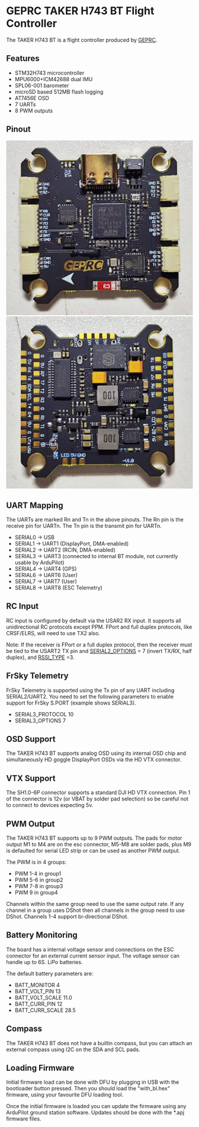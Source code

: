 # GEPRC TAKER H743 BT Flight Controller

The TAKER H743 BT is a flight controller produced by [GEPRC](https://geprc.com/).

## Features

 - STM32H743 microcontroller
 - MPU6000+ICM42688 dual IMU
 - SPL06-001 barometer
 - microSD based 512MB flash logging
 - AT7456E OSD
 - 7 UARTs
 - 8 PWM outputs

## Pinout

![TAKER H743 BT Board](TAKER_H743_BT_Board_Top.jpg "GEPRC_TAKER_H743")
![TAKER H743 BT Board](TAKER_H743_BT_Board_Bottom.jpg "GEPRC_TAKER_H743")

## UART Mapping

The UARTs are marked Rn and Tn in the above pinouts. The Rn pin is the
receive pin for UARTn. The Tn pin is the transmit pin for UARTn.

 - SERIAL0 -> USB
 - SERIAL1 -> UART1 (DisplayPort, DMA-enabled)
 - SERIAL2 -> UART2 (RCIN, DMA-enabled) 
 - SERIAL3 -> UART3 (connected to internal BT module, not currently usable by ArduPilot)
 - SERIAL4 -> UART4 (GPS)
 - SERIAL6 -> UART6 (User)
 - SERIAL7 -> UART7 (User)
 - SERIAL8 -> UART8 (ESC Telemetry)

## RC Input

RC input is configured by default via the USAR2 RX input. It supports all unidirectional RC protocols except PPM. FPort and full duplex protocols, like CRSF/ELRS, will need to use TX2 also.

Note:
If the receiver is FPort or a full duplex protocol, then the receiver must be tied to the USART2 TX pin and [SERIAL2_OPTIONS](https://ardupilot.org/copter/docs/parameters.html#serial2-options) = 7 (invert TX/RX, half duplex), and [RSSI_TYPE](https://ardupilot.org/copter/docs/parameters.html#rssi-type) =3.

## FrSky Telemetry
 
FrSky Telemetry is supported using the Tx pin of any UART including SERIAL2/UART2. You need to set the following parameters to enable support for FrSky S.PORT (example shows SERIAL3).
 
  - SERIAL3_PROTOCOL 10
  - SERIAL3_OPTIONS 7
  
## OSD Support

The TAKER H743 BT supports analog OSD using its internal OSD chip and simultaneously HD goggle DisplayPort OSDs via the HD VTX connector.

## VTX Support

The SH1.0-6P connector supports a standard DJI HD VTX connection. Pin 1 of the connector is 12v (or VBAT by solder pad selection) so be careful not to connect to devices expecting 5v.

## PWM Output

The TAKER H743 BT supports up to 9 PWM outputs. The pads for motor output
M1 to M4 are on the esc connector, M5-M8 are solder pads, plus M9 is defaulted for serial LED strip or can be used as another PWM output.

The PWM is in 4 groups:

 - PWM 1-4 in group1
 - PWM 5-6 in group2
 - PWM 7-8 in group3
 - PWM 9 in group4

Channels within the same group need to use the same output rate. If
any channel in a group uses DShot then all channels in the group need
to use DShot. Channels 1-4 support bi-directional DShot.

## Battery Monitoring

The board has a internal voltage sensor and connections on the ESC connector for an external current sensor input.
The voltage sensor can handle up to 6S.
LiPo batteries.

The default battery parameters are:

 - BATT_MONITOR 4
 - BATT_VOLT_PIN 13
 - BATT_VOLT_SCALE 11.0
 - BATT_CURR_PIN 12
 - BATT_CURR_SCALE 28.5

## Compass

The TAKER H743 BT does not have a builtin compass, but you can attach an external compass using I2C on the SDA and SCL pads.

## Loading Firmware

Initial firmware load can be done with DFU by plugging in USB with the
bootloader button pressed. Then you should load the "with_bl.hex"
firmware, using your favourite DFU loading tool.

Once the initial firmware is loaded you can update the firmware using
any ArduPilot ground station software. Updates should be done with the
*.apj firmware files.

